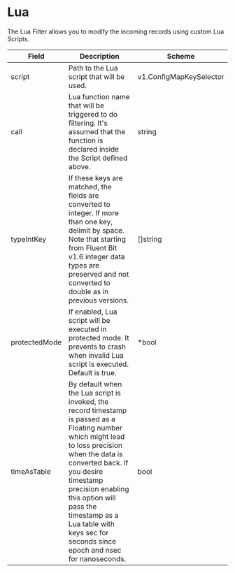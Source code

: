 # Lua

The Lua Filter allows you to modify the incoming records using custom Lua Scripts.


| Field | Description | Scheme |
| ----- | ----------- | ------ |
| script | Path to the Lua script that will be used. | v1.ConfigMapKeySelector |
| call | Lua function name that will be triggered to do filtering. It's assumed that the function is declared inside the Script defined above. | string |
| typeIntKey | If these keys are matched, the fields are converted to integer. If more than one key, delimit by space. Note that starting from Fluent Bit v1.6 integer data types are preserved and not converted to double as in previous versions. | []string |
| protectedMode | If enabled, Lua script will be executed in protected mode. It prevents to crash when invalid Lua script is executed. Default is true. | *bool |
| timeAsTable | By default when the Lua script is invoked, the record timestamp is passed as a Floating number which might lead to loss precision when the data is converted back. If you desire timestamp precision enabling this option will pass the timestamp as a Lua table with keys sec for seconds since epoch and nsec for nanoseconds. | bool |
